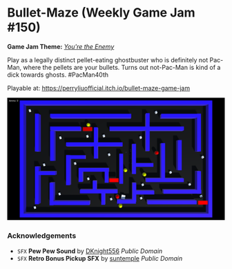 # Bullet-Maze (Weekly Game Jam #150)
**Game Jam Theme:** _[You're the Enemy](https://itch.io/jam/weekly-game-jam-150)_

Play as a legally distinct pellet-eating ghostbuster who is definitely not Pac-Man, where the pellets are your bullets. Turns out not-Pac-Man is kind of a dick towards ghosts. #PacMan40th

Playable at: https://perryliuofficial.itch.io/bullet-maze-game-jam

![Screenshot](/Screenshot1.png)

### Acknowledgements
- `SFX` **Pew Pew Sound** by [DKnight556](http://soundbible.com/1949-Pew-Pew.html) *Public Domain*
- `SFX` **Retro Bonus Pickup SFX** by [suntemple](https://freesound.org/people/suntemple/sounds/253172/) *Public Domain*
